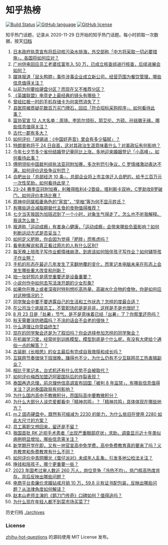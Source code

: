 # 知乎热榜
[![Build Status](https://github.com/ToWeLong/zhihu-hot-questions/workflows/CI/badge.svg)](https://github.com/ToWeLong/zhihu-hot-questions/actions)
[![GitHub language](https://img.shields.io/badge/language-golang-orange.svg)](https://golang.org/)
[![GitHub license](https://img.shields.io/github/license/ToWeLong/zhihu-hot-questions)](https://github.com/ToWeLong/zhihu-hot-questions/blob/main/LICENSE)

知乎热门话题，记录从 2020-11-29 日开始的知乎热门话题。每小时抓取一次数据，按天[归档](./archives)

<!-- BEGIN -->

1. [日本政府执意宣布将启动核污染水排海，外交部称「中方将采取一切必要措施」，各国将如何应对？](https://www.zhihu.com/question/618567434)
1. [广州供电回应员工老婆炫富年入 50 万，已成立核查组进行核查，后续进展会如何？](https://www.zhihu.com/question/618630453)
1. [媒体报道「鼠头鸭脖」事件涉事企业成立新公司，经营范围为餐饮管理，哪些信息值得关注？](https://www.zhihu.com/question/618547032)
1. [以前为何要给硬盘分区？而现在又不推荐分区？](https://www.zhihu.com/question/616863479)
1. [《英雄联盟》电竞史上最经典的镜头有哪些？](https://www.zhihu.com/question/617795969)
1. [曾经红极一时的手机存储卡为何突然消失了？](https://www.zhihu.com/question/602483730)
1. [县医院被质疑花数百万买门牌石，回应「符合招标采购程序」，如何看待此事？](https://www.zhihu.com/question/617955571)
1. [篮协官宣 12 人大名单：周琦、李凯尔领衔，郭艾伦、方硕、孙铭徽无缘，哪些信息值得关注？](https://www.zhihu.com/question/618639235)
1. [古代一郡有多大？](https://www.zhihu.com/question/392085981)
1. [如何评价「胡锡进：《中国好声音》里会有多少猫腻」？](https://www.zhihu.com/question/618350565)
1. [特朗普称将于 24 日自首，这对其政治生涯意味着什么？对美政坛有何影响？](https://www.zhihu.com/question/618525860)
1. [今年七夕节多个省份结婚登记量同比上涨，多地迎来婚姻登记「小高峰」，如何看待此事？](https://www.zhihu.com/question/618700015)
1. [傅明领衔中国裁判组执法亚冠附加赛，多次判罚引争议，C 罗情绪激动表达不满，如何评价这些争议判罚？](https://www.zhihu.com/question/618697684)
1. [合肥出台「总部经济 10 条」，总部企业将上市主体迁入合肥的，给予三百万元一次性奖励，如何看待此举？](https://www.zhihu.com/question/618581204)
1. [23-24 赛季亚冠附加赛，利雅得胜利4-2晋级，塔利斯卡双响，C罗助攻B罗破门，如何评价本场比赛？](https://www.zhihu.com/question/618596177)
1. [原神中同属稻妻角色的“宵宫”，“早柚”等为何不显示姓氏？](https://www.zhihu.com/question/618377222)
1. [有哪些适合减脂期替代主食的食物值得推荐？](https://www.zhihu.com/question/614546684)
1. [七夕当天我因为加班迟到了一个小时，对象生气得走了，怎么也不听我解释。我该怎么做？](https://www.zhihu.com/question/613869984)
1. [报道称「运动成瘾」有害身心健康，「运动成瘾」会带来哪些负面影响？如何判断运动方式是否妥当？](https://www.zhihu.com/question/617730633)
1. [如何定义肥胖，你会因为觉得「肥胖」而焦虑吗？](https://www.zhihu.com/question/618537898)
1. [看电影解说和真正看过原片的人有什么区别?](https://www.zhihu.com/question/610150087)
1. [每天晚上陪孩子写作业都情绪崩溃，到底该如何陪伴孩子写作业？如何辅导孩子作业啊？](https://www.zhihu.com/question/434121025)
1. [手机的形态在最近几年发生了天翻地覆的变化，而笔记本电脑未来在形态上会发生哪些重大改变和创新？](https://www.zhihu.com/question/617632633)
1. [拍一张好照片是感觉重要还是设备重要？](https://www.zhihu.com/question/617305387)
1. [小说创作中如何去写活泼开朗的少女形象?](https://www.zhihu.com/question/618405393)
1. [如果你在晚上或者深夜时特别想吃高热量、高碳水化合物的食物，你是如何应对这种情况的？](https://www.zhihu.com/question/618568748)
1. [同学聚会中要不要透露自己的生活和工作状态？怎样的度最合适？](https://www.zhihu.com/question/618551769)
1. [在公司当个底层员工，不管职场的是是非非，这样是不是也很好？](https://www.zhihu.com/question/617788032)
1. [8 月 23 日是「处暑」节气，是不是意味着已经「出暑」了？你那里还热吗？](https://www.zhihu.com/question/549540842)
1. [秋天需要涂防晒霜吗？不涂的话会不会老的很快？](https://www.zhihu.com/question/615983258)
1. [什么道理让你受益终生?](https://www.zhihu.com/question/604851213)
1. [现在的同学聚会还是为了叙旧吗？你会选择参加怎样的同学聚会？](https://www.zhihu.com/question/618551528)
1. [在机器学习里，经常听到训练模型，模型到底是个什么呢，有没有大佬给个通俗一点的解答？？](https://www.zhihu.com/question/270562234)
1. [古装剧《长相思》的女主最后有完成自我救赎和成长吗？](https://www.zhihu.com/question/618126193)
1. [互联网节奏很快下班很晚，赚得也不少，为什么仍有不少互联网员工热衷搞副业？](https://www.zhihu.com/question/617182454)
1. [相比于笔记本，台式机还有什么优势不会被取代？](https://www.zhihu.com/question/617714843)
1. [如何评价梅西加盟迈阿密国际后的炸裂表现？](https://www.zhihu.com/question/617557531)
1. [泰国再选总理，前总理他信高调宣布回国「被判 8 年监禁」，有哪些信息值得关注？这对泰国政局有何影响？](https://www.zhihu.com/question/618537432)
1. [为什么国内高中不教微积分，而国际高中要教微积分？](https://www.zhihu.com/question/612854475)
1. [为什么大部分人谈恋爱都看中「精神共鸣」？「精神共鸣」具体体现在哪些地方？](https://www.zhihu.com/question/618394807)
1. [m.2 固态硬盘中，既然有可缩减为 2230 的能力，为什么依旧在使用 2280 如此大尺寸的方案？](https://www.zhihu.com/question/614254460)
1. [员工离职又想回来，留还是不留？](https://www.zhihu.com/question/617074701)
1. [我国首批 RK 近视手术患者「出现严重眼部症状」求助，调查显示近十年类似病例明显增加，哪些信息需关注？](https://www.zhihu.com/question/618710910)
1. [新学期开学在即，又有一地官宣高中免学费，高中免费教育真的要来了吗？义务教育和免费教育有什么不同？](https://www.zhihu.com/question/618699796)
1. [如何评价中青网曝光《蛋仔派对》未成年人乱象，引发多地公检法关注？](https://www.zhihu.com/question/618548990)
1. [挣钱和陪孩子，哪个更重要一些？](https://www.zhihu.com/question/618367070)
1. [2023 年国考过审人数近 260 万人，岗位竞争「冷热不均」，低门槛高热度并存，背后反映出哪些问题？](https://www.zhihu.com/question/618531766)
1. [电商平台卖廉价求婚钻戒月销 10 万，59.8 元有证书配包装，反映出哪些问题？从法律角度如何解读？](https://www.zhihu.com/question/618348979)
1. [赵本山老师主演的《鹊刀门传奇》口碑如何？值得追吗？](https://www.zhihu.com/question/618245501)
1. [为什么现在年轻人都不到菜市场买菜了?](https://www.zhihu.com/question/615918682)

<!-- END -->

历史归档 [./archives](./archives)


### License
[zhihu-hot-questions](https://github.com/towelong/zhihu-hot-questions) 的源码使用 MIT License 发布。